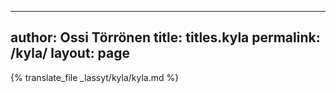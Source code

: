 
---
author: Ossi Törrönen
title: titles.kyla
permalink: /kyla/
layout: page
---
{% translate_file _lassyt/kyla/kyla.md %}